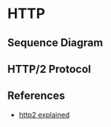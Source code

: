 # HTTP

## Sequence Diagram

## HTTP/2 Protocol

## References

-   [http2 explained](https://daniel.haxx.se/http2/)

